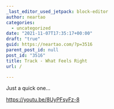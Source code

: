 ```yaml
---
_last_editor_used_jetpack: block-editor
author: neartao
categories:
  - uncategorized
date: "2021-11-07T17:35:17+00:00"
draft: "true"
guid: https://neartao.com/?p=3516
parent_post_id: null
post_id: "3516"
title: Track - What Feels Right
url: /

---
```

Just a quick one...

https://youtu.be/8UyPFsyFz-8
